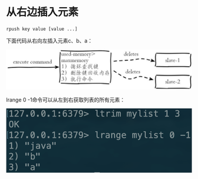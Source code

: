 # 从右边插入元素

```text
rpush key value [value ...]
```

下面代码从右向左插入元素c、b、a：

![](../../.gitbook/assets/image%20%2894%29.png)

lrange 0 -1命令可以从左到右获取列表的所有元素：

![](../../.gitbook/assets/image%20%2879%29.png)

